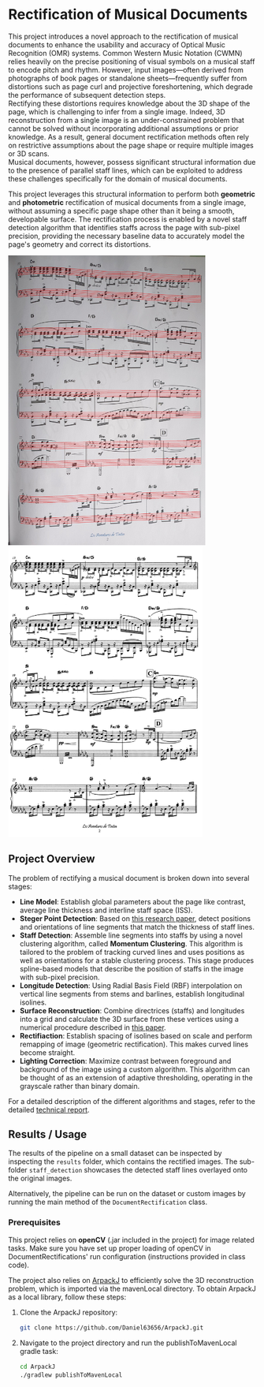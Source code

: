 # Rectification of Musical Documents

This project introduces a novel approach to the rectification of musical documents to enhance the usability and accuracy
of Optical Music Recognition (OMR) systems. Common Western Music Notation (CWMN) relies heavily on the precise positioning
of visual symbols on a musical staff to encode pitch and rhythm. However, input images—often derived from photographs of
book pages or standalone sheets—frequently suffer from distortions such as page curl and projective foreshortening, which
degrade the performance of subsequent detection steps.  
Rectifying these distortions requires knowledge about the 3D shape of the page, which is challenging to infer from a single
image. Indeed, 3D reconstruction from a single image is an under-constrained problem that cannot be solved without incorporating
additional assumptions or prior knowledge. As a result, general document rectification methods often rely on restrictive
assumptions about the page shape or require multiple images or 3D scans.  
Musical documents, however, possess significant structural information due to the presence of parallel staff lines, which
can be exploited to address these challenges specifically for the domain of musical documents.

This project leverages this structural information to perform both
**geometric** and **photometric** rectification of musical documents from a single image, without assuming a specific page
shape other than it being a smooth, developable surface. The rectification process is enabled by a novel staff detection
algorithm that identifies staffs across the page with sub-pixel precision, providing the necessary baseline data to
accurately model the page's geometry and correct its distortions.

<p float="left">
  <img src="/results/staff_detection/20221202_145451.jpg" width="400" />
  <img src="/results/20221202_145451.jpg" width="394" />
</p>

## Project Overview

The problem of rectifying a musical document is broken down into several stages:
- **Line Model**: Establish global parameters about the page like contrast, average line thickness and interline staff space (ISS).
- **Steger Point Detection**: Based on [this research paper](https://ieeexplore.ieee.org/abstract/document/659930), detect positions and orientations of line segments that match the thickness of staff lines.
- **Staff Detection**: Assemble line segments into staffs by using a novel clustering algorithm, called **Momentum Clustering**. This algorithm is tailored to the problem of tracking curved lines and uses positions as well as orientations for a stable clustering process. This stage produces spline-based models that describe the position of staffs in the image with sub-pixel precision.
- **Longitude Detection**: Using Radial Basis Field (RBF) interpolation on vertical line segments from stems and barlines, establish longitudinal isolines.
- **Surface Reconstruction**: Combine directrices (staffs) and longitudes into a grid and calculate the 3D surface from these vertices using a numerical procedure described in [this paper](https://ieeexplore.ieee.org/abstract/document/5995540/).
- **Rectifiaction**: Establish spacing of isolines based on scale and perform remapping of image (geometric rectification). This makes curved lines become straight.
- **Lighting Correction**: Maximize contrast between foreground and background of the image using a custom algorithm. This algorithm can be thought of as an extension of adaptive thresholding, operating in the grayscale rather than binary domain.

For a detailed description of the different algorithms and stages, refer to the detailed [technical report](docs/Rectification_of_Curved_Musical_Documents.pdf).

## Results / Usage

The results of the pipeline on a small dataset can be inspected by inspecting the `results` folder, which contains the
rectified images. The sub-folder `staff_detection` showcases the detected staff lines overlayed onto the original images.

Alternatively, the pipeline can be run on the dataset or custom images by running the main method of the 
`DocumentRectification` class. 



### Prerequisites

This project relies on **openCV** (.jar included in the project) for image related tasks.
Make sure you have set up proper loading of openCV in DocumentRectifications' run configuration (instructions
provided in class code).

The project also relies on [ArpackJ](https://github.com/Daniel63656/ArpackJ)
to efficiently solve the 3D reconstruction problem, which is imported
via the mavenLocal directory. To obtain ArpackJ as a local library, follow these steps:

1. Clone the ArpackJ repository:
    ```bash
    git clone https://github.com/Daniel63656/ArpackJ.git
    ```

2. Navigate to the project directory and run the publishToMavenLocal gradle task:
    ```bash
    cd ArpackJ
    ./gradlew publishToMavenLocal
    ```
